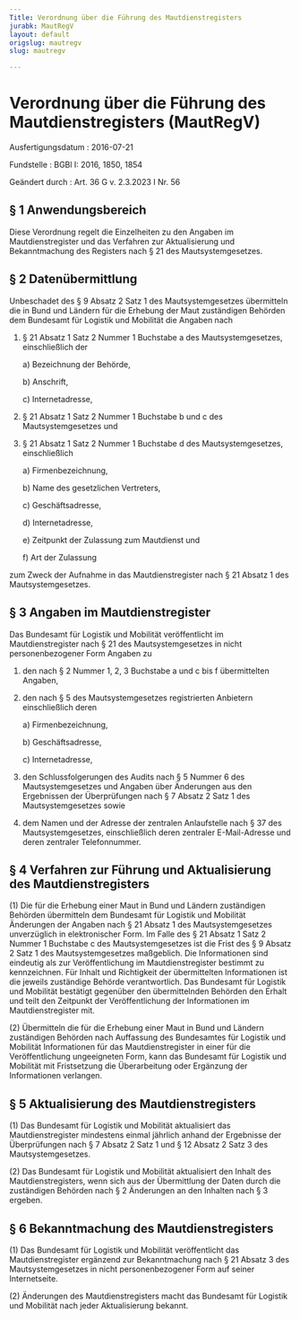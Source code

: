 ```yaml
---
Title: Verordnung über die Führung des Mautdienstregisters
jurabk: MautRegV
layout: default
origslug: mautregv
slug: mautregv

---
```


# Verordnung über die Führung des Mautdienstregisters (MautRegV)

Ausfertigungsdatum
:   2016-07-21

Fundstelle
:   BGBl I: 2016, 1850, 1854

Geändert durch
:   Art. 36 G v. 2.3.2023 I Nr. 56


## § 1 Anwendungsbereich

Diese Verordnung regelt die Einzelheiten zu den Angaben im Mautdienstregister und das Verfahren zur Aktualisierung und Bekanntmachung des Registers nach § 21 des Mautsystemgesetzes.


## § 2 Datenübermittlung

Unbeschadet des § 9 Absatz 2 Satz 1 des Mautsystemgesetzes übermitteln die in Bund und Ländern für die Erhebung der Maut zuständigen Behörden dem Bundesamt für Logistik und Mobilität die Angaben nach

1.  § 21 Absatz 1 Satz 2 Nummer 1 Buchstabe a des Mautsystemgesetzes, einschließlich der

    a)  Bezeichnung der Behörde,


    b)  Anschrift,


    c)  Internetadresse,





2.  § 21 Absatz 1 Satz 2 Nummer 1 Buchstabe b und c des Mautsystemgesetzes und


3.  § 21 Absatz 1 Satz 2 Nummer 1 Buchstabe d des Mautsystemgesetzes, einschließlich

    a)  Firmenbezeichnung,


    b)  Name des gesetzlichen Vertreters,


    c)  Geschäftsadresse,


    d)  Internetadresse,


    e)  Zeitpunkt der Zulassung zum Mautdienst und


    f)  Art der Zulassung






zum Zweck der Aufnahme in das Mautdienstregister nach § 21 Absatz 1 des Mautsystemgesetzes.


## § 3 Angaben im Mautdienstregister

Das Bundesamt für Logistik und Mobilität veröffentlicht im Mautdienstregister nach § 21 des Mautsystemgesetzes in nicht personenbezogener Form Angaben zu

1.  den nach § 2 Nummer 1, 2, 3 Buchstabe a und c bis f übermittelten Angaben,


2.  den nach § 5 des Mautsystemgesetzes registrierten Anbietern einschließlich deren

    a)  Firmenbezeichnung,


    b)  Geschäftsadresse,


    c)  Internetadresse,





3.  den Schlussfolgerungen des Audits nach § 5 Nummer 6 des Mautsystemgesetzes und Angaben über Änderungen aus den Ergebnissen der Überprüfungen nach § 7 Absatz 2 Satz 1 des Mautsystemgesetzes sowie


4.  dem Namen und der Adresse der zentralen Anlaufstelle nach § 37 des Mautsystemgesetzes, einschließlich deren zentraler E-Mail-Adresse und deren zentraler Telefonnummer.





## § 4 Verfahren zur Führung und Aktualisierung des Mautdienstregisters

(1) Die für die Erhebung einer Maut in Bund und Ländern zuständigen Behörden übermitteln dem Bundesamt für Logistik und Mobilität Änderungen der Angaben nach § 21 Absatz 1 des Mautsystemgesetzes unverzüglich in elektronischer Form. Im Falle des § 21 Absatz 1 Satz 2 Nummer 1 Buchstabe c des Mautsystemgesetzes ist die Frist des § 9 Absatz 2 Satz 1 des Mautsystemgesetzes maßgeblich. Die Informationen sind eindeutig als zur Veröffentlichung im Mautdienstregister bestimmt zu kennzeichnen. Für Inhalt und Richtigkeit der übermittelten Informationen ist die jeweils zuständige Behörde verantwortlich. Das Bundesamt für Logistik und Mobilität bestätigt gegenüber den übermittelnden Behörden den Erhalt und teilt den Zeitpunkt der Veröffentlichung der Informationen im Mautdienstregister mit.

(2) Übermitteln die für die Erhebung einer Maut in Bund und Ländern zuständigen Behörden nach Auffassung des Bundesamtes für Logistik und Mobilität Informationen für das Mautdienstregister in einer für die Veröffentlichung ungeeigneten Form, kann das Bundesamt für Logistik und Mobilität mit Fristsetzung die Überarbeitung oder Ergänzung der Informationen verlangen.


## § 5 Aktualisierung des Mautdienstregisters

(1) Das Bundesamt für Logistik und Mobilität aktualisiert das Mautdienstregister mindestens einmal jährlich anhand der Ergebnisse der Überprüfungen nach § 7 Absatz 2 Satz 1 und § 12 Absatz 2 Satz 3 des Mautsystemgesetzes.

(2) Das Bundesamt für Logistik und Mobilität aktualisiert den Inhalt des Mautdienstregisters, wenn sich aus der Übermittlung der Daten durch die zuständigen Behörden nach § 2 Änderungen an den Inhalten nach § 3 ergeben.


## § 6 Bekanntmachung des Mautdienstregisters

(1) Das Bundesamt für Logistik und Mobilität veröffentlicht das Mautdienstregister ergänzend zur Bekanntmachung nach § 21 Absatz 3 des Mautsystemgesetzes in nicht personenbezogener Form auf seiner Internetseite.

(2) Änderungen des Mautdienstregisters macht das Bundesamt für Logistik und Mobilität nach jeder Aktualisierung bekannt.

